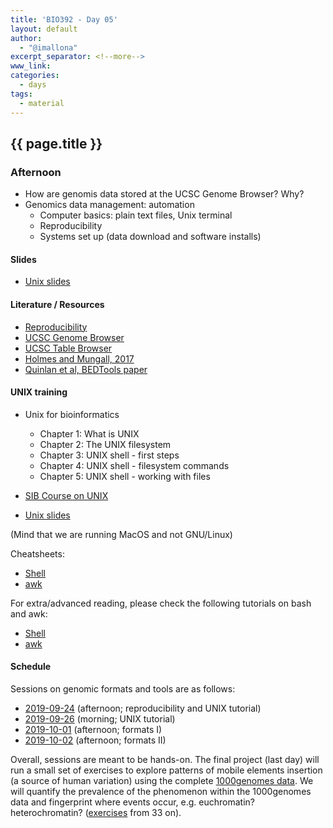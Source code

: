 ```yaml
---
title: 'BIO392 - Day 05'
layout: default
author:
  - "@imallona"
excerpt_separator: <!--more-->
www_link: 
categories:
  - days
tags:
  - material
---
```


## {{ page.title }}

### Afternoon

* How are genomis data stored at the UCSC Genome Browser? Why?
* Genomics data management: automation
   - Computer basics: plain text files, Unix terminal
   - Reproducibility
   - Systems set up (data download and software installs)

<!--more-->

#### Slides

* [Unix slides](https://github.com/compbiozurich/UZH-BIO392/blob/master/course-material/2019/imallona/1_unix.pdf)


<!--more-->

#### Literature / Resources

* [Reproducibility](https://www.nature.com/news/1-500-scientists-lift-the-lid-on-reproducibility-1.19970)
* [UCSC Genome Browser](https://genome.ucsc.edu/cgi-bin/hgGateway)
* [UCSC Table Browser](https://genome.ucsc.edu/cgi-bin/hgTables)
* [Holmes and Mungall, 2017](https://academic.oup.com/bioinformatics/article/33/21/3502/3806980)
* [Quinlan et al, BEDTools paper](https://academic.oup.com/bioinformatics/article/26/6/841/244688)


#### UNIX training

* Unix for bioinformatics
   - Chapter 1: What is UNIX
   - Chapter 2: The UNIX filesystem
   - Chapter 3: UNIX shell - first steps
   - Chapter 4: UNIX shell - filesystem commands
   - Chapter 5: UNIX shell - working with files

* [SIB Course on UNIX](https://edu.sib.swiss/pluginfile.php/2878/mod_resource/content/4/couselab-html/content.html)
* [Unix slides](https://github.com/compbiozurich/UZH-BIO392/blob/master/course-material/2019/imallona/1_unix.pdf)

(Mind that we are running MacOS and not GNU/Linux)

Cheatsheets:

* [Shell](https://files.fosswire.com/2007/08/fwunixref.pdf)
* [awk](https://gist.github.com/Rafe/3102414)

For extra/advanced reading, please check the following tutorials on bash and awk:

* [Shell](http://www.grymoire.com/Unix/Sh.html)
* [awk](http://www.grymoire.com/Unix/Awk.html)

#### Schedule

Sessions on genomic formats and tools are as follows:

* [2019-09-24](https://compbiozurich.org/UZH-BIO392/course-days/2019-09-24-day05/) (afternoon; reproducibility and UNIX tutorial)
* [2019-09-26](https://compbiozurich.org/UZH-BIO392/course-days/2019-09-26-day07/) (morning; UNIX tutorial)
* [2019-10-01](https://compbiozurich.org/UZH-BIO392/course-days/2019-10-01-day09/) (afternoon; formats I)
* [2019-10-02](https://compbiozurich.org/UZH-BIO392/course-days/2019-10-01-day09/) (afternoon; formats II)

Overall, sessions are meant to be hands-on. The final project (last day) will run a small set of exercises to explore patterns of mobile elements insertion (a source of human variation) using the complete [1000genomes data](http://www.internationalgenome.org/data). We will quantify the prevalence of the phenomenon within the 1000genomes data and fingerprint where events occur, e.g. euchromatin? heterochromatin? ([exercises](https://github.com/compbiozurich/UZH-BIO392/blob/master/course-material/2019/imallona/3_exercises.md) from 33 on).
